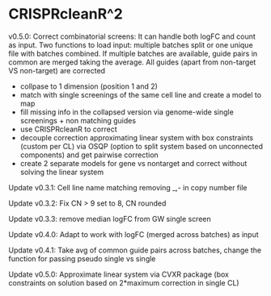 # CRISPRcleanR^2

v0.5.0: Correct combinatorial screens:
It can handle both logFC and count as input. Two functions to load input: multiple batches split or one unique file with batches combined.
If multiple batches are available, guide pairs in common are merged taking the average.
All guides (apart from non-target VS non-target) are corrected
- collpase to 1 dimension (position 1 and 2)
- match with single screenings of the same cell line and create a model to map
- fill missing info in the collapsed version via genome-wide single screenings + non matching guides
- use CRISPRcleanR to correct
- decouple correction approximating linear system with box constraints (custom per CL) via OSQP (option to split system based on unconnected components) and get pairwise correction
- create 2 separate models for gene vs nontarget and correct without solving the linear system

Update v0.3.1: Cell line name matching removing \_,\- in copy number file

Update v0.3.2: Fix CN > 9 set to 8, CN rounded

Update v0.3.3: remove median logFC from GW single screen

Update v0.4.0: Adapt to work with logFC (merged across batches) as input

Update v0.4.1: Take avg of common guide pairs across batches, change the function for passing pseudo single vs single

Update v0.5.0: Approximate linear system via CVXR package (box constraints on solution based on 2*maximum correction in single CL)
